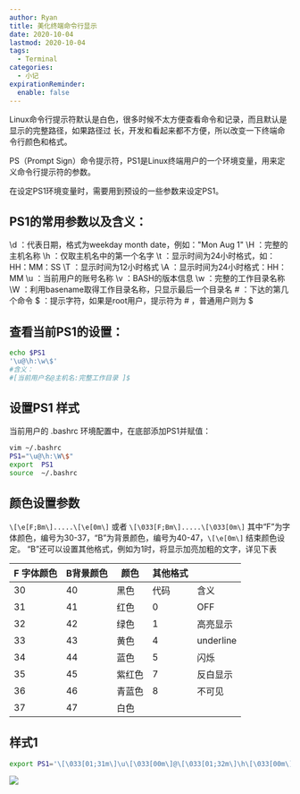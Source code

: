 ```yaml
---
author: Ryan
title: 美化终端命令行显示
date: 2020-10-04
lastmod: 2020-10-04
tags:
  - Terminal
categories:
  - 小记
expirationReminder:
  enable: false
---
```










Linux命令行提示符默认是白色，很多时候不太方便查看命令和记录，而且默认是显示的完整路径，如果路径过
长，开发和看起来都不方便，所以改变一下终端命令行颜色和格式。



PS（Prompt Sign）命令提示符，PS1是Linux终端用户的一个环境变量，用来定义命令行提示符的参数。

在设定PS1环境变量时，需要用到预设的一些参数来设定PS1。



## PS1的常⽤参数以及含义：

\d	：代表日期，格式为weekday	month	date，例如："Mon	Aug	1"
\H	：完整的主机名称
\h	：仅取主机名中的第一个名字
\t	：显示时间为24小时格式，如：HH：MM：SS
\T	：显示时间为12小时格式
\A	：显示时间为24小时格式：HH：MM
\u	：当前用户的账号名称
\v	：BASH的版本信息
\w	：完整的工作目录名称
\W	：利用basename取得工作目录名称，只显示最后一个目录名
\#	：下达的第几个命令
\$	：提示字符，如果是root用户，提示符为 #	，普通用户则为 $



## 查看当前PS1的设置：

```sh
echo $PS1
'\u@\h:\w\$' 
#含义：
#[当前用户名@主机名:完整工作目录 ]$
```





## 设置PS1 样式

当前用户的 .bashrc 环境配置中，在底部添加PS1并赋值：

```sh
vim	~/.bashrc
PS1="\u@\h:\W\$"
export	PS1
source	~/.bashrc
```



## 颜色设置参数

`\[\e[F;Bm\].....\[\e[0m\]`	
或者
`\[\033[F;Bm\].....\[\033[0m\]`
其中“F”为字体颜色，编号为30-37，“B”为背景颜色，编号为40-47，`\[\e[0m\]`	结束颜色设定。
“B”还可以设置其他格式，例如为1时，将显示加亮加粗的文字，详见下表

| F 字体颜⾊ | B背景颜⾊ | 颜⾊   | 其他格式 |           |
| ---------- | --------- | ------ | -------- | --------- |
| 30         | 40        | ⿊⾊   | 代码     | 含义      |
| 31         | 41        | 红⾊   | 0        | OFF       |
| 32         | 42        | 绿⾊   | 1        | ⾼亮显⽰  |
| 33         | 43        | 黄⾊   | 4        | underline |
| 34         | 44        | 蓝⾊   | 5        | 闪烁      |
| 35         | 45        | 紫红⾊ | 7        | 反⽩显⽰  |
| 36         | 46        | 青蓝⾊ | 8        | 不可⻅    |
| 37         | 47        | ⽩⾊   |          |           |





## 样式1

```bash
export PS1='\[\033[01;31m\]\u\[\033[00m\]@\[\033[01;32m\]\h\[\033[00m\][\[\033[01;34m\]\t\[\033[00m\]]\[\033[01;36m\]\w\[\033[00m\] \[\033[01;33m\]\$\[\033[00m\]:'
```



![](https://cdn1.ryanxin.live/image-20230525120611910.png)